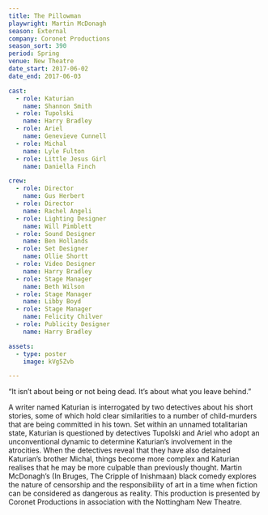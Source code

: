```yaml
---
title: The Pillowman
playwright: Martin McDonagh
season: External
company: Coronet Productions
season_sort: 390
period: Spring
venue: New Theatre
date_start: 2017-06-02
date_end: 2017-06-03

cast:
  - role: Katurian
    name: Shannon Smith
  - role: Tupolski
    name: Harry Bradley
  - role: Ariel
    name: Genevieve Cunnell
  - role: Michal
    name: Lyle Fulton
  - role: Little Jesus Girl
    name: Daniella Finch

crew:
  - role: Director
    name: Gus Herbert
  - role: Director
    name: Rachel Angeli
  - role: Lighting Designer
    name: Will Pimblett
  - role: Sound Designer
    name: Ben Hollands
  - role: Set Designer
    name: Ollie Shortt
  - role: Video Designer
    name: Harry Bradley
  - role: Stage Manager
    name: Beth Wilson
  - role: Stage Manager
    name: Libby Boyd
  - role: Stage Manager
    name: Felicity Chilver
  - role: Publicity Designer
    name: Harry Bradley

assets:
  - type: poster
    image: kVg5Zvb

---
```


“It isn’t about being or not being dead. It’s about what you leave behind.”

A writer named Katurian is interrogated by two detectives about his short stories, some of which hold clear similarities to a number of child-murders that are being committed in his town. Set within an unnamed totalitarian state, Katurian is questioned by detectives Tupolski and Ariel who adopt an unconventional dynamic to determine Katurian’s involvement in the atrocities. When the detectives reveal that they have also detained Katurian’s brother Michal, things become more complex and Katurian realises that he may be more culpable than previously thought. Martin McDonagh’s (In Bruges, The Cripple of Inishmaan) black comedy explores the nature of censorship and the responsibility of art in a time when fiction can be considered as dangerous as reality. This production is presented by Coronet Productions in association with the Nottingham New Theatre.
